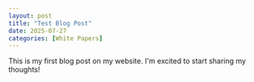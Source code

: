 ```yaml
---
layout: post
title: "Test Blog Post"
date: 2025-07-27
categories: [White Papers]
---
```


This is my first blog post on my website. I'm excited to start sharing my thoughts!
